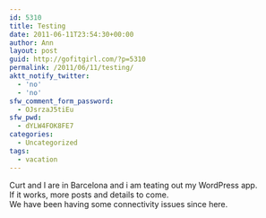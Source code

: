 ```yaml
---
id: 5310
title: Testing
date: 2011-06-11T23:54:30+00:00
author: Ann
layout: post
guid: http://gofitgirl.com/?p=5310
permalink: /2011/06/11/testing/
aktt_notify_twitter:
  - 'no'
  - 'no'
sfw_comment_form_password:
  - OJsrzaJ5tiEu
sfw_pwd:
  - dYLW4FOK8FE7
categories:
  - Uncategorized
tags:
  - vacation
---
```

Curt and I are in Barcelona and i am teating out my WordPress app.  
If it works, more posts and details to come.  
We have been having some connectivity issues since here.